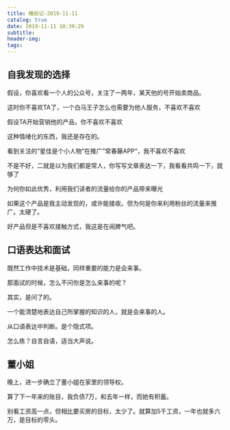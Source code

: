```yaml
---
title: 睡前记-2019-11-11
catalog: true
date: 2019-11-11 10:39:29
subtitle:
header-img:
tags:
---
```


## 自我发现的选择

假设，你喜欢看一个人的公众号，关注了一两年，某天他的号开始卖商品。

这时你不喜欢TA了，一个白马王子怎么也需要为他人服务，不喜欢不喜欢

假设TA开始营销他的产品，你不喜欢不喜欢

这种情绪化的东西，我还是存在的。

看到关注的“星佳是个小人物”在推广”常春藤APP“，我不喜欢不喜欢

不是不好，二就是以为我们都是常人，你写写文章表达一下，我看看共鸣一下，就够了

为何你如此优秀，利用我们读者的流量给你的产品带来曝光

如果这个产品是我主动发现的，或许能接收。但为何是你来利用粉丝的流量来推广。太硬了。

好产品但是不喜欢接触方式，我这是在闹脾气吧。



## 口语表达和面试

既然工作中技术是基础，同样重要的能力是会来事。

那面试的时候，怎么不问你是怎么来事的呢？

其实，是问了的。

一个能清楚地表达自己所掌握的知识的人，就是会来事的人。

从口语表达中判断。是个隐式项。

怎么练？自言自语，适当大声说。


## 董小姐

晚上，进一步确立了董小姐在家里的领导权。

算了下一年来的账目，我负债7万，和去年一样，而她有积蓄。

别看工资高一点，但相比要买房的目标，太少了。就算加5千工资，一年也就多六万，是目标的零头。


